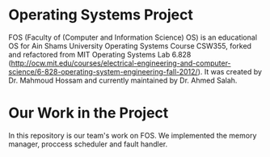 # Operating Systems Project
FOS (Faculty of (Computer and Information Science) OS) is an educational OS for Ain Shams University Operating Systems Course CSW355, forked and refactored from MIT Operating Systems Lab 6.828 (http://ocw.mit.edu/courses/electrical-engineering-and-computer-science/6-828-operating-system-engineering-fall-2012/).
It was created by Dr. Mahmoud Hossam and currently maintained by Dr. Ahmed Salah.

# Our Work in the Project
In this repository is our team's work on FOS. We implemented the memory manager, proccess scheduler and fault handler.
